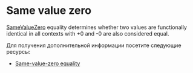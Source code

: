 # Same value zero

[SameValueZero](https://developer.mozilla.org/en-US/docs/Web/JavaScript/Equality_comparisons_and_sameness#same-value-zero_equality) equality determines whether two values are functionally identical in all contexts with +0 and -0 are also considered equal.

Для получения дополнительной информации посетите следующие ресурсы:

- [ Same-value-zero equality](https://developer.mozilla.org/en-US/docs/Web/JavaScript/Equality_comparisons_and_sameness#same-value-zero_equality)
